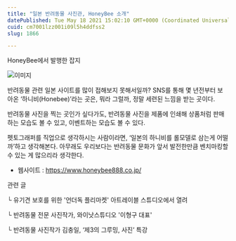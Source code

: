 ```yaml
---
title: "일본 반려동물 사진관, HoneyBee 소개"
datePublished: Tue May 18 2021 15:02:10 GMT+0000 (Coordinated Universal Time)
cuid: cm7001lzz001i09l5h4ddfss2
slug: 1866

---
```



HoneyBee에서 발행한 잡지

![이미지](https://cdn.hashnode.com/res/hashnode/image/upload/v1739249160264/c28d850a-b6d1-466d-8cf3-7cbc929ee669.jpeg)

반려동물 관련 일본 사이트를 많이 접해보지 못해서일까? SNS를 통해 몇 년전부터 보아온 ‘하니비(Honebee)’라는 곳은, 뭐라 그럴까, 정말 세련된 느낌을 받는 곳이다.

반려동물 사진을 찍는 곳인가 싶다가도, 반려동물 사진을 제품에 인쇄해 상품처럼 판매하는 모습도 볼 수 있고, 이벤트하는 모습도 볼 수 있다.

펫토그래퍼를 직업으로 생각하시는 사람이라면, ‘일본의 하니비를 롤모델로 삼는게 어떨까’하고 생각해본다. 아무래도 우리보다는 반려동물 문화가 앞서 발전한만큼 벤치마킹할 수 있는 게 많으리라 생각한다.

- 웹사이트 : https://www.honeybee888.co.jp/

관련 글

└ 유기견 보호를 위한 '언더독 플리마켓' 아트레이블 스튜디오에서 열려

└ 반려동물 전문 사진작가, 와이낫스튜디오 '이형구 대표'

└ 반려동물 사진작가 김충일, ‘제3의 그루밍, 사진’ 특강